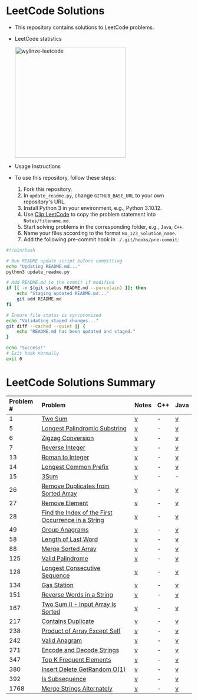 # LeetCode Solutions

- This repository contains solutions to LeetCode problems.
- LeetCode statistics 

    <img src="https://leetcard.jacoblin.cool/wylinze?theme=dark&font=Sarpanch&ext=activity" alt="wylinze-leetcode" width = 300px />

- Usage Instructions

- To use this repository, follow these steps:

  1. Fork this repository.
  2. In `update_readme.py`, change `GITHUB_BASE_URL` to your own repository's URL.
  3. Install Python 3 in your environment, e.g., Python 3.10.12.
  4. Use [Clip LeetCode](https://chromewebstore.google.com/detail/clip-leetcode/cnghimckckgcmhbdokjielmhkmnagdcp?pli=1) to copy the problem statement into `Notes/filename.md`.
  5. Start solving problems in the corresponding folder, e.g., `Java`, `C++`.
  6. Name your files according to the format `No_123_Solution_name`.
  7. Add the following pre-commit hook in `./.git/hooks/pre-commit`:

```bash
#!/bin/bash

# Run README update script before committing
echo "Updating README.md..."
python3 update_readme.py

# Add README.md to the commit if modified
if [[ -n $(git status README.md --porcelain) ]]; then
    echo "Staging updated README.md..."
    git add README.md
fi

# Ensure file status is synchronized
echo "Validating staged changes..."
git diff --cached --quiet || {
    echo "README.md has been updated and staged."
}

echo "Success!"
# Exit hook normally
exit 0
```



# LeetCode Solutions Summary


| Problem # | Problem | Notes | C++ | Java |
| :--- | :--- | :--- | :--- | :--- |
| 1 | [Two Sum](https://leetcode.com/problems/two-sum/description/) | [v](https://github.com/wun-yu-lin/leetcode-solution/blob/main/Notes/No_1_Two_Sum.md) | - | [v](https://github.com/wun-yu-lin/leetcode-solution/blob/main/Java/No_1_Two_Sum.java) |
| 5 | [Longest Palindromic Substring](https://leetcode.com/problems/longest-palindromic-substring/description/) | [v](https://github.com/wun-yu-lin/leetcode-solution/blob/main/Notes/No_5_Longest_Palindromic_Substring.md) | - | [v](https://github.com/wun-yu-lin/leetcode-solution/blob/main/Java/No_5_Longest_Palindromic_Substring.java) |
| 6 | [Zigzag Conversion](https://leetcode.com/problems/zigzag-conversion/description/?envType=study-plan-v2&envId=top-interview-150) | [v](https://github.com/wun-yu-lin/leetcode-solution/blob/main/Notes/No_6_Zigzag_Conversion.md) | - | [v](https://github.com/wun-yu-lin/leetcode-solution/blob/main/Java/No_6_Zigzag_Conversion.java) |
| 7 | [Reverse Integer](https://leetcode.com/problems/reverse-integer/description/) | [v](https://github.com/wun-yu-lin/leetcode-solution/blob/main/Notes/No_7_Reverse_Integer.md) | - | [v](https://github.com/wun-yu-lin/leetcode-solution/blob/main/Java/No_7_Reverse_Integer.java) |
| 13 | [Roman to Integer](https://leetcode.com/problems/roman-to-integer/?envType=study-plan-v2&envId=top-interview-150) | [v](https://github.com/wun-yu-lin/leetcode-solution/blob/main/Notes/No_13_Roman_to_Integer.md) | - | [v](https://github.com/wun-yu-lin/leetcode-solution/blob/main/Java/No_13_Roman_to_Integer.java) |
| 14 | [Longest Common Prefix](https://leetcode.com/problems/longest-common-prefix/description/?envType=study-plan-v2&envId=top-interview-150) | [v](https://github.com/wun-yu-lin/leetcode-solution/blob/main/Notes/No_14_Longest_Common_Prefix.md) | - | [v](https://github.com/wun-yu-lin/leetcode-solution/blob/main/Java/No_14_Longest_Common_Prefix.java) |
| 15 | [3Sum](https://leetcode.com/problems/3sum/description/) | [v](https://github.com/wun-yu-lin/leetcode-solution/blob/main/Notes/No_15_3Sum.md) | - | - |
| 26 | [Remove Duplicates from Sorted Array](https://leetcode.com/problems/remove-duplicates-from-sorted-array/description/?envType=study-plan-v2&envId=top-interview-150) | [v](https://github.com/wun-yu-lin/leetcode-solution/blob/main/Notes/No_26_Remove_Duplicates_from_Sorted_Array.md) | - | [v](https://github.com/wun-yu-lin/leetcode-solution/blob/main/Java/No_26_Remove_Duplicates_from_Sorted_Array.java) |
| 27 | [Remove Element](https://leetcode.com/problems/remove-element/description/?envType=study-plan-v2&envId=top-interview-150) | [v](https://github.com/wun-yu-lin/leetcode-solution/blob/main/Notes/No_27_Remove_Element.md) | - | [v](https://github.com/wun-yu-lin/leetcode-solution/blob/main/Java/No_27_Remove_Element.java) |
| 28 | [Find the Index of the First Occurrence in a String](https://leetcode.com/problems/find-the-index-of-the-first-occurrence-in-a-string/description/) | [v](https://github.com/wun-yu-lin/leetcode-solution/blob/main/Notes/No_28_Find_the_Index_of_the_First_Occurrence_in_a_String.md) | - | [v](https://github.com/wun-yu-lin/leetcode-solution/blob/main/Java/No_28_Find_the_Index_of_the_First_Occurrence_in_a_String.java) |
| 49 | [Group Anagrams](https://leetcode.com/problems/group-anagrams/description/) | [v](https://github.com/wun-yu-lin/leetcode-solution/blob/main/Notes/No_49_Group_Anagrams.md) | - | [v](https://github.com/wun-yu-lin/leetcode-solution/blob/main/Java/No_49_Group_Anagrams.java) |
| 58 | [Length of Last Word](https://leetcode.com/problems/length-of-last-word/description/?envType=study-plan-v2&envId=top-interview-150) | [v](https://github.com/wun-yu-lin/leetcode-solution/blob/main/Notes/No_58_Length_of_Last_Word.md) | - | [v](https://github.com/wun-yu-lin/leetcode-solution/blob/main/Java/No_58_Length_of_Last_Word.java) |
| 88 | [Merge Sorted Array](https://leetcode.com/problems/merge-sorted-array/description/?envType=study-plan-v2&envId=top-interview-150) | [v](https://github.com/wun-yu-lin/leetcode-solution/blob/main/Notes/No_88_Merge_Sorted_Array.md) | - | [v](https://github.com/wun-yu-lin/leetcode-solution/blob/main/Java/No_88_Merge_Sorted_Array.java) |
| 125 | [Valid Palindrome](https://leetcode.com/problems/valid-palindrome/description/?envType=study-plan-v2&envId=top-interview-150) | [v](https://github.com/wun-yu-lin/leetcode-solution/blob/main/Notes/No_125_Valid_Palindrome.md) | - | [v](https://github.com/wun-yu-lin/leetcode-solution/blob/main/Java/No_125_Valid_Palindrome.java) |
| 128 | [Longest Consecutive Sequence](https://leetcode.com/problems/longest-consecutive-sequence/description/) | [v](https://github.com/wun-yu-lin/leetcode-solution/blob/main/Notes/No_128_Longest_Consecutive_Sequence.md) | - | [v](https://github.com/wun-yu-lin/leetcode-solution/blob/main/Java/No_128_Longest_Consecutive_Sequence.java) |
| 134 | [Gas Station](https://leetcode.com/problems/gas-station/description/?envType=study-plan-v2&envId=top-interview-150) | [v](https://github.com/wun-yu-lin/leetcode-solution/blob/main/Notes/No_134_Gas_Station.md) | - | [v](https://github.com/wun-yu-lin/leetcode-solution/blob/main/Java/No_134_Gas_Station.java) |
| 151 | [Reverse Words in a String](https://leetcode.com/problems/reverse-words-in-a-string/description/?envType=study-plan-v2&envId=top-interview-150) | [v](https://github.com/wun-yu-lin/leetcode-solution/blob/main/Notes/No_151_Reverse_Words_in_a_String.md) | - | [v](https://github.com/wun-yu-lin/leetcode-solution/blob/main/Java/No_151_Reverse_Words_in_a_String.java) |
| 167 | [Two Sum II - Input Array Is Sorted](https://leetcode.com/problems/two-sum-ii-input-array-is-sorted/description/?envType=study-plan-v2&envId=top-interview-150) | [v](https://github.com/wun-yu-lin/leetcode-solution/blob/main/Notes/No_167_Two_Sum_II_Input_Array_Is_Sorted.md) | - | [v](https://github.com/wun-yu-lin/leetcode-solution/blob/main/Java/No_167_Two_Sum_II_Input_Array_Is_Sorted.java) |
| 217 | [Contains Duplicate](https://leetcode.com/problems/contains-duplicate/description/) | [v](https://github.com/wun-yu-lin/leetcode-solution/blob/main/Notes/No_217_Contains_Duplicate.md) | - | [v](https://github.com/wun-yu-lin/leetcode-solution/blob/main/Java/No_217_Contains_Duplicate.java) |
| 238 | [Product of Array Except Self](https://leetcode.com/problems/product-of-array-except-self/description/?envType=study-plan-v2&envId=top-interview-150) | [v](https://github.com/wun-yu-lin/leetcode-solution/blob/main/Notes/No_238_Product_of_Array_Except_Self.md) | - | [v](https://github.com/wun-yu-lin/leetcode-solution/blob/main/Java/No_238_Product_of_Array_Except_Self.java) |
| 242 | [Valid Anagram](https://leetcode.com/problems/valid-anagram/description/) | [v](https://github.com/wun-yu-lin/leetcode-solution/blob/main/Notes/No_242_Valid_Anagram.md) | - | [v](https://github.com/wun-yu-lin/leetcode-solution/blob/main/Java/No_242_Valid_Anagram.java) |
| 271 | [Encode and Decode Strings](https://leetcode.com/problems/encode-and-decode-strings/) | [v](https://github.com/wun-yu-lin/leetcode-solution/blob/main/Notes/No_271_Encode_and_Decode_Strings.md) | - | [v](https://github.com/wun-yu-lin/leetcode-solution/blob/main/Java/No_271_Encode_and_Decode_Strings.java) |
| 347 | [Top K Frequent Elements](https://leetcode.com/problems/top-k-frequent-elements/description/) | [v](https://github.com/wun-yu-lin/leetcode-solution/blob/main/Notes/No_347_Top_K_Frequent_Elements.md) | - | [v](https://github.com/wun-yu-lin/leetcode-solution/blob/main/Java/No_347_Top_K_Frequent_Elements.java) |
| 380 | [Insert Delete GetRandom O(1)](https://leetcode.com/problems/insert-delete-getrandom-o1/description/?envType=study-plan-v2&envId=top-interview-150) | [v](https://github.com/wun-yu-lin/leetcode-solution/blob/main/Notes/No_380_Insert_Delete_GetRandom_O1.md) | - | [v](https://github.com/wun-yu-lin/leetcode-solution/blob/main/Java/No_380_Insert_Delete_GetRandom_O1.java) |
| 392 | [Is Subsequence](https://leetcode.com/problems/is-subsequence/description/?envType=study-plan-v2&envId=top-interview-150) | [v](https://github.com/wun-yu-lin/leetcode-solution/blob/main/Notes/No_392_Is_Subsequence.md) | - | [v](https://github.com/wun-yu-lin/leetcode-solution/blob/main/Java/No_392_Is_Subsequence.java) |
| 1768 | [Merge Strings Alternately](https://leetcode.com/problems/merge-strings-alternately/description/?envType=study-plan-v2&envId=leetcode-75) | [v](https://github.com/wun-yu-lin/leetcode-solution/blob/main/Notes/No_1768_Merge_Strings_Alternately.md) | - | [v](https://github.com/wun-yu-lin/leetcode-solution/blob/main/Java/No_1768_Merge_Strings_Alternately.java) |

